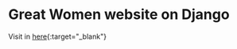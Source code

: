 # Great Women website on Django

Visit in [here](http://kirill0720.pythonanywhere.com/){:target="_blank"}
